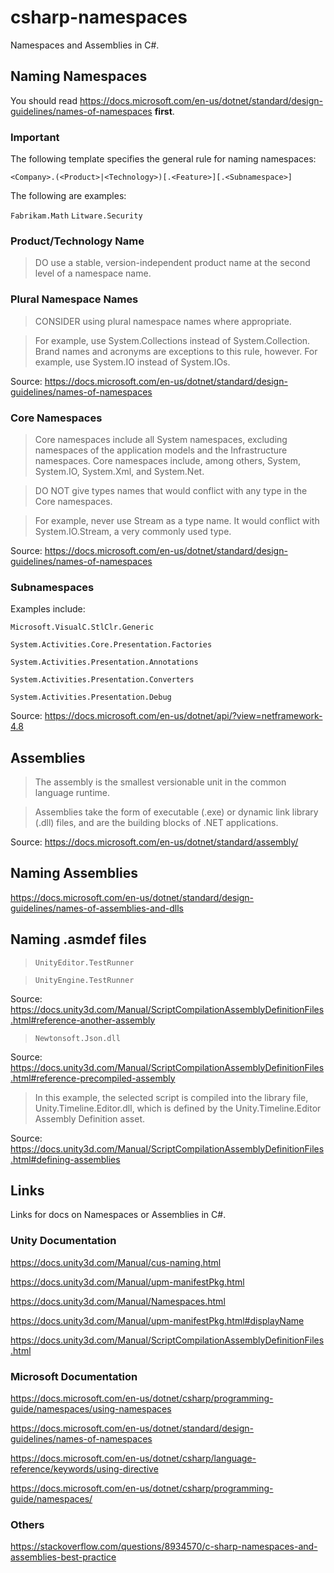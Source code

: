 # csharp-namespaces

Namespaces and Assemblies in C#.

## Naming Namespaces

You should read https://docs.microsoft.com/en-us/dotnet/standard/design-guidelines/names-of-namespaces **first**.

### Important

The following template specifies the general rule for naming namespaces:

`<Company>.(<Product>|<Technology>)[.<Feature>][.<Subnamespace>]`

The following are examples:

`Fabrikam.Math` `Litware.Security`

### Product/Technology Name

> DO use a stable, version-independent product name at the second level of a namespace name.

### Plural Namespace Names

> CONSIDER using plural namespace names where appropriate.

> For example, use System.Collections instead of System.Collection. Brand names and acronyms are exceptions to this rule, however. For example, use System.IO instead of System.IOs.

Source: https://docs.microsoft.com/en-us/dotnet/standard/design-guidelines/names-of-namespaces

### Core Namespaces

>Core namespaces include all System namespaces, excluding namespaces of the application models and the Infrastructure namespaces. Core namespaces include, among others, System, System.IO, System.Xml, and System.Net.

> DO NOT give types names that would conflict with any type in the Core namespaces.

> For example, never use Stream as a type name. It would conflict with System.IO.Stream, a very commonly used type.

Source: https://docs.microsoft.com/en-us/dotnet/standard/design-guidelines/names-of-namespaces

### Subnamespaces

Examples include:

`Microsoft.VisualC.StlClr.Generic`

`System.Activities.Core.Presentation.Factories`

`System.Activities.Presentation.Annotations`

`System.Activities.Presentation.Converters`

`System.Activities.Presentation.Debug`

Source: https://docs.microsoft.com/en-us/dotnet/api/?view=netframework-4.8

## Assemblies

> The assembly is the smallest versionable unit in the common language runtime.

> Assemblies take the form of executable (.exe) or dynamic link library (.dll) files, and are the building blocks of .NET applications.

Source: https://docs.microsoft.com/en-us/dotnet/standard/assembly/

## Naming Assemblies

https://docs.microsoft.com/en-us/dotnet/standard/design-guidelines/names-of-assemblies-and-dlls

## Naming .asmdef files

> `UnityEditor.TestRunner`

> `UnityEngine.TestRunner`

Source: https://docs.unity3d.com/Manual/ScriptCompilationAssemblyDefinitionFiles.html#reference-another-assembly

> `Newtonsoft.Json.dll`

Source: https://docs.unity3d.com/Manual/ScriptCompilationAssemblyDefinitionFiles.html#reference-precompiled-assembly

> In this example, the selected script is compiled into the library file, Unity.Timeline.Editor.dll, which is defined by the Unity.Timeline.Editor Assembly Definition asset.

Source: https://docs.unity3d.com/Manual/ScriptCompilationAssemblyDefinitionFiles.html#defining-assemblies

## Links

Links for docs on Namespaces or Assemblies in C#.

### Unity Documentation

https://docs.unity3d.com/Manual/cus-naming.html

https://docs.unity3d.com/Manual/upm-manifestPkg.html

https://docs.unity3d.com/Manual/Namespaces.html

https://docs.unity3d.com/Manual/upm-manifestPkg.html#displayName

https://docs.unity3d.com/Manual/ScriptCompilationAssemblyDefinitionFiles.html

### Microsoft Documentation

https://docs.microsoft.com/en-us/dotnet/csharp/programming-guide/namespaces/using-namespaces

https://docs.microsoft.com/en-us/dotnet/standard/design-guidelines/names-of-namespaces

https://docs.microsoft.com/en-us/dotnet/csharp/language-reference/keywords/using-directive

https://docs.microsoft.com/en-us/dotnet/csharp/programming-guide/namespaces/

### Others

https://stackoverflow.com/questions/8934570/c-sharp-namespaces-and-assemblies-best-practice
